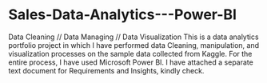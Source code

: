 # Sales-Data-Analytics---Power-BI
Data Cleaning // Data Managing // Data Visualization
This is a data analytics portfolio project in which I have performed data Cleaning, manipulation, and visualization processes on the sample data collected from Kaggle.
For the entire process, I have used Microsoft Power BI.
I have attached a separate text document for Requirements and Insights, kindly check.
